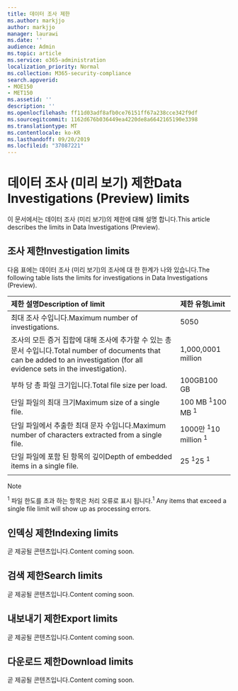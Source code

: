 ```yaml
---
title: 데이터 조사 제한
ms.author: markjjo
author: markjjo
manager: laurawi
ms.date: ''
audience: Admin
ms.topic: article
ms.service: o365-administration
localization_priority: Normal
ms.collection: M365-security-compliance
search.appverid:
- MOE150
- MET150
ms.assetid: ''
description: ''
ms.openlocfilehash: ff11d03adf8afb0ce76151ff67a238cce342f9df
ms.sourcegitcommit: 1162d676b036449ea4220de8a6642165190e3398
ms.translationtype: MT
ms.contentlocale: ko-KR
ms.lasthandoff: 09/20/2019
ms.locfileid: "37087221"
---
```

# <a name="data-investigations-preview-limits"></a><span data-ttu-id="43fc7-102">데이터 조사 (미리 보기) 제한</span><span class="sxs-lookup"><span data-stu-id="43fc7-102">Data Investigations (Preview) limits</span></span>

<span data-ttu-id="43fc7-103">이 문서에서는 데이터 조사 (미리 보기)의 제한에 대해 설명 합니다.</span><span class="sxs-lookup"><span data-stu-id="43fc7-103">This article describes the limits in Data Investigations (Preview).</span></span>

## <a name="investigation-limits"></a><span data-ttu-id="43fc7-104">조사 제한</span><span class="sxs-lookup"><span data-stu-id="43fc7-104">Investigation limits</span></span>

<span data-ttu-id="43fc7-105">다음 표에는 데이터 조사 (미리 보기)의 조사에 대 한 한계가 나와 있습니다.</span><span class="sxs-lookup"><span data-stu-id="43fc7-105">The following table lists the limits for investigations in Data Investigations (Preview).</span></span> 
    
  |<span data-ttu-id="43fc7-106">**제한 설명**</span><span class="sxs-lookup"><span data-stu-id="43fc7-106">**Description of limit**</span></span>|<span data-ttu-id="43fc7-107">**제한 유형**</span><span class="sxs-lookup"><span data-stu-id="43fc7-107">**Limit**</span></span>|
  |:-----|:-----|
  |<span data-ttu-id="43fc7-108">최대 조사 수입니다.</span><span class="sxs-lookup"><span data-stu-id="43fc7-108">Maximum number of investigations.</span></span>  <br/> |<span data-ttu-id="43fc7-109">50</span><span class="sxs-lookup"><span data-stu-id="43fc7-109">50</span></span>  <br/> |
  |<span data-ttu-id="43fc7-110">조사의 모든 증거 집합에 대해 조사에 추가할 수 있는 총 문서 수입니다.</span><span class="sxs-lookup"><span data-stu-id="43fc7-110">Total number of documents that can be added to an investigation (for all evidence sets in the investigation).</span></span>  <br/> |<span data-ttu-id="43fc7-111">1,000,000</span><span class="sxs-lookup"><span data-stu-id="43fc7-111">1 million</span></span>  <br/> |
  |<span data-ttu-id="43fc7-112">부하 당 총 파일 크기입니다.</span><span class="sxs-lookup"><span data-stu-id="43fc7-112">Total file size per load.</span></span>  <br/> |<span data-ttu-id="43fc7-113">100GB</span><span class="sxs-lookup"><span data-stu-id="43fc7-113">100 GB</span></span>  <br/> |
  |<span data-ttu-id="43fc7-114">단일 파일의 최대 크기</span><span class="sxs-lookup"><span data-stu-id="43fc7-114">Maximum size of a single file.</span></span>   <br/> |<span data-ttu-id="43fc7-115">100 MB <sup>1</sup></span><span class="sxs-lookup"><span data-stu-id="43fc7-115">100 MB <sup>1</sup></span></span> <br/> |
  |<span data-ttu-id="43fc7-116">단일 파일에서 추출한 최대 문자 수입니다.</span><span class="sxs-lookup"><span data-stu-id="43fc7-116">Maximum number of characters extracted from a single file.</span></span>  <br/> |<span data-ttu-id="43fc7-117">1000만 <sup>1</sup></span><span class="sxs-lookup"><span data-stu-id="43fc7-117">10 million <sup>1</sup></span></span> <br/> |
  |<span data-ttu-id="43fc7-118">단일 파일에 포함 된 항목의 깊이</span><span class="sxs-lookup"><span data-stu-id="43fc7-118">Depth of embedded items in a single file.</span></span>  <br/> |<span data-ttu-id="43fc7-119">25 <sup>1</sup></span><span class="sxs-lookup"><span data-stu-id="43fc7-119">25 <sup>1</sup></span></span> <br/> |
|||
> [!NOTE]
><span data-ttu-id="43fc7-120"><sup>1</sup> 파일 한도를 초과 하는 항목은 처리 오류로 표시 됩니다.</span><span class="sxs-lookup"><span data-stu-id="43fc7-120"><sup>1</sup>  Any items that exceed a single file limit will show up as processing errors.</span></span>

## <a name="indexing-limits"></a><span data-ttu-id="43fc7-121">인덱싱 제한</span><span class="sxs-lookup"><span data-stu-id="43fc7-121">Indexing limits</span></span>

<span data-ttu-id="43fc7-122">곧 제공될 콘텐츠입니다.</span><span class="sxs-lookup"><span data-stu-id="43fc7-122">Content coming soon.</span></span>

## <a name="search-limits"></a><span data-ttu-id="43fc7-123">검색 제한</span><span class="sxs-lookup"><span data-stu-id="43fc7-123">Search limits</span></span>

<span data-ttu-id="43fc7-124">곧 제공될 콘텐츠입니다.</span><span class="sxs-lookup"><span data-stu-id="43fc7-124">Content coming soon.</span></span>

## <a name="export-limits"></a><span data-ttu-id="43fc7-125">내보내기 제한</span><span class="sxs-lookup"><span data-stu-id="43fc7-125">Export limits</span></span>

<span data-ttu-id="43fc7-126">곧 제공될 콘텐츠입니다.</span><span class="sxs-lookup"><span data-stu-id="43fc7-126">Content coming soon.</span></span>

## <a name="download-limits"></a><span data-ttu-id="43fc7-127">다운로드 제한</span><span class="sxs-lookup"><span data-stu-id="43fc7-127">Download limits</span></span>

<span data-ttu-id="43fc7-128">곧 제공될 콘텐츠입니다.</span><span class="sxs-lookup"><span data-stu-id="43fc7-128">Content coming soon.</span></span>

